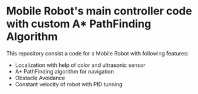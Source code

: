 # Mobile Robot's main controller code with custom A* PathFinding Algorithm 
This repository consist a code for a Mobile Robot with following features:
- Localization with help of color and ultrasonic sensor
- A* PathFinding algorithm for navigation
- Obstacle Avoidance
- Constant velocity of robot with PID tunning
